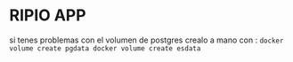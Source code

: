 RIPIO APP
========


si tenes problemas con el volumen de postgres
crealo a mano con :
`
docker volume create pgdata
docker volume create esdata
`

